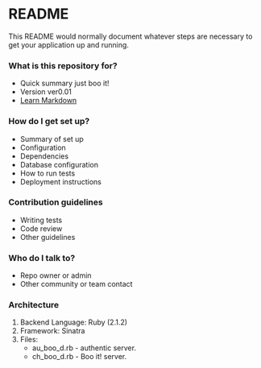 # README #

This README would normally document whatever steps are necessary to get your application up and running.

### What is this repository for? ###

* Quick summary
    just boo it!
* Version
   ver0.01
* [Learn Markdown](https://bitbucket.org/tutorials/markdowndemo)

### How do I get set up? ###

* Summary of set up
* Configuration
* Dependencies
* Database configuration
* How to run tests
* Deployment instructions

### Contribution guidelines ###

* Writing tests
* Code review
* Other guidelines

### Who do I talk to? ###

* Repo owner or admin
* Other community or team contact

### Architecture
1. Backend Language: Ruby (2.1.2)
2. Framework: Sinatra
3. Files:
	* au_boo_d.rb - authentic server.
	* ch_boo_d.rb - Boo it! server.
